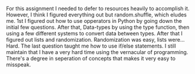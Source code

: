 For this assignment I needed to defer to resources heavily to accomplish it. However, I think I figured everything out but random.shuffle, which eludes me. 
1st I figured out how to use opperators in Python by going down the initial few questions. After that, Data-types by using the type function, then using a few different systems to convert data between types. After that I figured out lists and randomization. Randomization was easy, lists were... Hard. The last question taught me how to use if/else statements. I still maintain that I have a very hard time using the vernacular of programming. There's a degree in seperation of concepts that makes it very easy to misspeak. 
